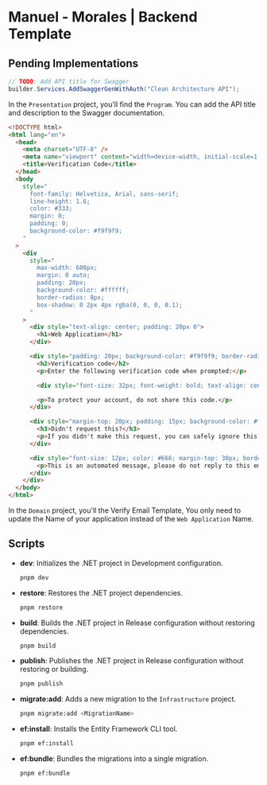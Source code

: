 # Manuel - Morales | Backend Template

## Pending Implementations

```csharp
// TODO: Add API title for Swagger
builder.Services.AddSwaggerGenWithAuth("Clean Architecture API");
```

In the `Presentation` project, you'll find the `Program`. You can add the API
title and description to the Swagger documentation.

```html
<!DOCTYPE html>
<html lang="en">
  <head>
    <meta charset="UTF-8" />
    <meta name="viewport" content="width=device-width, initial-scale=1.0" />
    <title>Verification Code</title>
  </head>
  <body
    style="
      font-family: Helvetica, Arial, sans-serif;
      line-height: 1.6;
      color: #333;
      margin: 0;
      padding: 0;
      background-color: #f9f9f9;
    "
  >
    <div
      style="
        max-width: 600px;
        margin: 0 auto;
        padding: 20px;
        background-color: #ffffff;
        border-radius: 8px;
        box-shadow: 0 2px 4px rgba(0, 0, 0, 0.1);
      "
    >
      <div style="text-align: center; padding: 20px 0">
        <h1>Web Application</h1>
      </div>

      <div style="padding: 20px; background-color: #f9f9f9; border-radius: 4px; margin-bottom: 20px">
        <h2>Verification code</h2>
        <p>Enter the following verification code when prompted:</p>

        <div style="font-size: 32px; font-weight: bold; text-align: center; margin: 20px 0">{{otpCode}}</div>

        <p>To protect your account, do not share this code.</p>
      </div>

      <div style="margin-top: 20px; padding: 15px; background-color: #f9f9f9; border-radius: 4px; font-size: 13px">
        <h3>Didn't request this?</h3>
        <p>If you didn't make this request, you can safely ignore this email.</p>
      </div>

      <div style="font-size: 12px; color: #666; margin-top: 30px; border-top: 1px solid #eee; padding-top: 20px">
        <p>This is an automated message, please do not reply to this email.</p>
      </div>
    </div>
  </body>
</html>
```

In the `Domain` project, you'll the Verify Email Template, You only need to update the Name of your application instead of the `Web Application` Name.

## Scripts

- **dev**: Initializes the .NET project in Development configuration.

  ```sh
  pnpm dev
  ```

- **restore**: Restores the .NET project dependencies.

  ```sh
  pnpm restore
  ```

- **build**: Builds the .NET project in Release configuration without restoring
  dependencies.

  ```sh
  pnpm build
  ```

- **publish**: Publishes the .NET project in Release configuration without
  restoring or building.

  ```sh
  pnpm publish
  ```

- **migrate:add**: Adds a new migration to the `Infrastructure` project.

  ```sh
  pnpm migrate:add <MigrationName>
  ```

- **ef:install**: Installs the Entity Framework CLI tool.

  ```sh
  pnpm ef:install
  ```

- **ef:bundle**: Bundles the migrations into a single migration.

  ```sh
  pnpm ef:bundle
  ```
